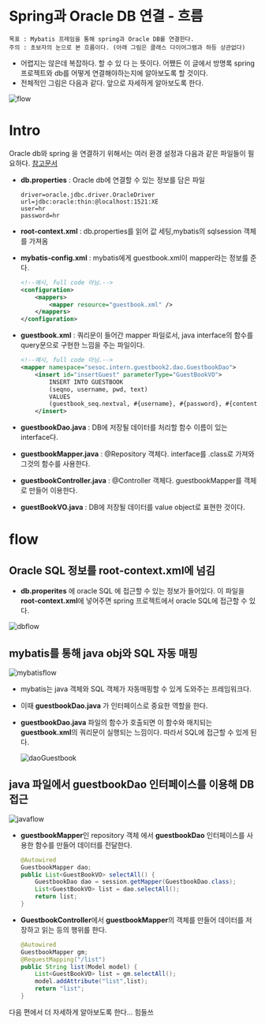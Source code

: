 # Spring과 Oracle DB 연결 - 흐름

```
목표 : Mybatis 프레임을 통해 spring과 Oracle DB를 연결한다.
주의 : 초보자의 눈으로 본 흐름이다. (아래 그림은 클래스 다이어그램과 하등 상관없다)
```

- 어렵지는 않은데 복잡하다. 할 수 있 다 는 뜻이다. 어쨌든 이 글에서 방명록 spring 프로젝트와 db를 어떻게 연결해야하는지에  알아보도록 할 것이다.
- 전체적인 그림은 다음과 같다. 앞으로 자세하게 알아보도록 한다.



![flow](https://user-images.githubusercontent.com/37058233/99527961-eff29e00-29e0-11eb-9c54-795f075f4518.PNG)

# Intro

Oracle db와 spring 을 연결하기 위해서는 여러 환경 설정과 다음과 같은 파일들이 필요하다. [참고문서](https://mybatis.org/mybatis-3/ko/java-api.html)

- **db.properties** : Oracle db에 연결할 수 있는 정보를 담은 파일

  ```
  driver=oracle.jdbc.driver.OracleDriver
  url=jdbc:oracle:thin:@localhost:1521:XE
  user=hr
  password=hr
  ```

- **root-context.xml** : db.properties를 읽어 값 세팅,mybatis의 sqlsession 객체를 가져옴

- **mybatis-config.xml** : mybatis에게 guestbook.xml이 mapper라는 정보를 준다.

  ```xml
  <!--예시, full code 아님.-->
  <configuration>
      <mappers>
          <mapper resource="guestbook.xml" />
      </mappers>
  </configuration>
  ```

- **guestbook.xml** : 쿼리문이 들어간 mapper 파일로서, java interface의 함수를 query문으로 구현한 느낌을 주는 파일이다.

  ```xml
  <!--예시, full code 아님.-->
  <mapper namespace="sesoc.intern.guestbook2.dao.GuestbookDao">
      <insert id="insertGuest" parameterType="GuestBookVO">
          INSERT INTO GUESTBOOK
          (seqno, username, pwd, text)
          VALUES
          (guestbook_seq.nextval, #{username}, #{password}, #{content})
      </insert>
  ```

- **guestbookDao.java** : DB에 저장될 데이터를 처리할 함수 이름이 있는 interface다.

- **guestbookMapper.java** : @Repository 객체다. interface를 .class로 가져와 그것의 함수를 사용한다.

- **guestbookController.java** : @Controller 객체다.  guestbookMapper를 객체로 만들어 이용한다. 

- **guestBookVO.java** : DB에 저장될 데이터를 value object로 표현한 것이다.

# flow

## **Oracle SQL 정보를 root-context.xml에 넘김**

- **db.properites** 에 oracle SQL 에 접근할 수 있는 정보가 들어있다. 이 파일을 **root-context.xml**에 넣어주면 spring 프로젝트에서 oracle SQL에 접근할 수 있다.

![dbflow](https://user-images.githubusercontent.com/37058233/99527963-f08b3480-29e0-11eb-92e1-2102fda5b247.PNG)

## **mybatis를 통해 java obj와 SQL 자동 매핑**

![mybatisflow](https://user-images.githubusercontent.com/37058233/99527964-f123cb00-29e0-11eb-9a02-02ec2a5764bc.PNG)

- mybatis는 java 객체와 SQL 객체가 자동매핑할 수 있게 도와주는 프레임워크다.

- 이때 **guestbookDao.java** 가 인터페이스로 중요한 역할을 한다. 

- **guestbookDao.java** 파일의 함수가 호출되면 이 함수와 매치되는 **guestbook.xml**의 쿼리문이 실행되는 느낌이다. 따라서 SQL에 접근할 수 있게 된다.

  ![daoGuestbook](https://user-images.githubusercontent.com/37058233/99536221-69908900-29ed-11eb-874b-c2b0b99f222f.PNG)

## **java 파일에서 guestbookDao 인터페이스를 이용해 DB 접근**

![javaflow](https://user-images.githubusercontent.com/37058233/99527958-eec17100-29e0-11eb-9698-9ff87f103993.PNG)

- **guestbookMapper**인 repository 객체 에서 **guestbookDao** 인터페이스를 사용한 함수를 만들어 데이터를 전달한다. 

  ```java
  @Autowired
  GuestbookMapper dao;
  public List<GuestBookVO> selectAll() {
      GuestbookDao dao = session.getMapper(GuestbookDao.class);
      List<GuestBookVO> list = dao.selectAll();
      return list;
  }
  ```

- **GuestbookController**에서 **guestbookMapper**의 객체를 만들어 데이터를 저장하고 읽는 등의 행위를 한다.

  ```java
  @Autowired
  GuestbookMapper gm;
  @RequestMapping("/list")
  public String list(Model model) {
      List<GuestBookVO> list = gm.selectAll();
      model.addAttribute("list",list);
      return "list";
  }
  ```

다음 편에서 더 자세하게 알아보도록 한다... 힘들쓰